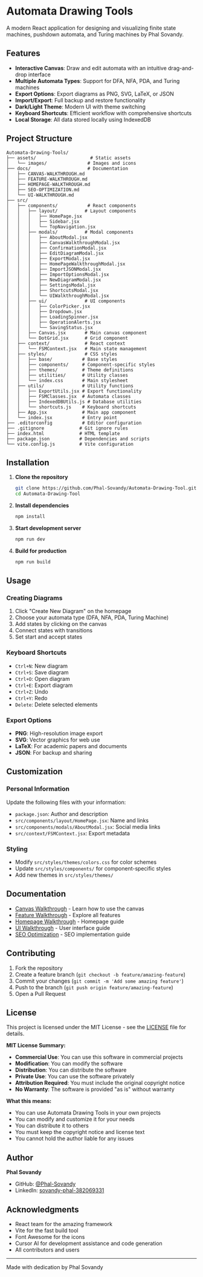 # Automata Drawing Tools

A modern React application for designing and visualizing finite state machines, pushdown automata, and Turing machines by Phal Sovandy.

## Features

- **Interactive Canvas**: Draw and edit automata with an intuitive drag-and-drop interface
- **Multiple Automata Types**: Support for DFA, NFA, PDA, and Turing machines
- **Export Options**: Export diagrams as PNG, SVG, LaTeX, or JSON
- **Import/Export**: Full backup and restore functionality
- **Dark/Light Theme**: Modern UI with theme switching
- **Keyboard Shortcuts**: Efficient workflow with comprehensive shortcuts
- **Local Storage**: All data stored locally using IndexedDB

## Project Structure

```
Automata-Drawing-Tools/
├── assets/                    # Static assets
│   └── images/               # Images and icons
├── docs/                     # Documentation
│   ├── CANVAS-WALKTHROUGH.md
│   ├── FEATURE-WALKTHROUGH.md
│   ├── HOMEPAGE-WALKTHROUGH.md
│   ├── SEO-OPTIMIZATION.md
│   └── UI-WALKTHROUGH.md
├── src/
│   ├── components/           # React components
│   │   ├── layout/          # Layout components
│   │   │   ├── HomePage.jsx
│   │   │   ├── Sidebar.jsx
│   │   │   └── TopNavigation.jsx
│   │   ├── modals/          # Modal components
│   │   │   ├── AboutModal.jsx
│   │   │   ├── CanvasWalkthroughModal.jsx
│   │   │   ├── ConfirmationModal.jsx
│   │   │   ├── EditDiagramModal.jsx
│   │   │   ├── ExportModal.jsx
│   │   │   ├── HomePageWalkthroughModal.jsx
│   │   │   ├── ImportJSONModal.jsx
│   │   │   ├── ImportOptionsModal.jsx
│   │   │   ├── NewDiagramModal.jsx
│   │   │   ├── SettingsModal.jsx
│   │   │   ├── ShortcutsModal.jsx
│   │   │   └── UIWalkthroughModal.jsx
│   │   ├── ui/              # UI components
│   │   │   ├── ColorPicker.jsx
│   │   │   ├── Dropdown.jsx
│   │   │   ├── LoadingSpinner.jsx
│   │   │   ├── OperationAlerts.jsx
│   │   │   └── SavingStatus.jsx
│   │   ├── Canvas.jsx       # Main canvas component
│   │   └── DotGrid.jsx      # Grid component
│   ├── context/             # React context
│   │   └── FSMContext.jsx   # Main state management
│   ├── styles/              # CSS styles
│   │   ├── base/           # Base styles
│   │   ├── components/     # Component-specific styles
│   │   ├── themes/         # Theme definitions
│   │   ├── utilities/      # Utility classes
│   │   └── index.css       # Main stylesheet
│   ├── utils/              # Utility functions
│   │   ├── ExportUtils.jsx # Export functionality
│   │   ├── FSMClasses.jsx  # Automata classes
│   │   ├── IndexedDBUtils.js # Database utilities
│   │   └── shortcuts.js    # Keyboard shortcuts
│   ├── App.jsx             # Main app component
│   └── index.jsx           # Entry point
├── .editorconfig           # Editor configuration
├── .gitignore             # Git ignore rules
├── index.html             # HTML template
├── package.json           # Dependencies and scripts
└── vite.config.js         # Vite configuration
```

## Installation

1. **Clone the repository**

   ```bash
   git clone https://github.com/Phal-Sovandy/Automata-Drawing-Tool.git
   cd Automata-Drawing-Tool
   ```

2. **Install dependencies**

   ```bash
   npm install
   ```

3. **Start development server**

   ```bash
   npm run dev
   ```

4. **Build for production**
   ```bash
   npm run build
   ```

## Usage

### Creating Diagrams

1. Click "Create New Diagram" on the homepage
2. Choose your automata type (DFA, NFA, PDA, Turing Machine)
3. Add states by clicking on the canvas
4. Connect states with transitions
5. Set start and accept states

### Keyboard Shortcuts

- `Ctrl+N`: New diagram
- `Ctrl+S`: Save diagram
- `Ctrl+O`: Open diagram
- `Ctrl+E`: Export diagram
- `Ctrl+Z`: Undo
- `Ctrl+Y`: Redo
- `Delete`: Delete selected elements

### Export Options

- **PNG**: High-resolution image export
- **SVG**: Vector graphics for web use
- **LaTeX**: For academic papers and documents
- **JSON**: For backup and sharing

## Customization

### Personal Information

Update the following files with your information:

- `package.json`: Author and description
- `src/components/layout/HomePage.jsx`: Name and links
- `src/components/modals/AboutModal.jsx`: Social media links
- `src/context/FSMContext.jsx`: Export metadata

### Styling

- Modify `src/styles/themes/colors.css` for color schemes
- Update `src/styles/components/` for component-specific styles
- Add new themes in `src/styles/themes/`

## Documentation

- [Canvas Walkthrough](docs/CANVAS-WALKTHROUGH.md) - Learn how to use the canvas
- [Feature Walkthrough](docs/FEATURE-WALKTHROUGH.md) - Explore all features
- [Homepage Walkthrough](docs/HOMEPAGE-WALKTHROUGH.md) - Homepage guide
- [UI Walkthrough](docs/UI-WALKTHROUGH.md) - User interface guide
- [SEO Optimization](docs/SEO-OPTIMIZATION.md) - SEO implementation guide

## Contributing

1. Fork the repository
2. Create a feature branch (`git checkout -b feature/amazing-feature`)
3. Commit your changes (`git commit -m 'Add some amazing feature'`)
4. Push to the branch (`git push origin feature/amazing-feature`)
5. Open a Pull Request

## License

This project is licensed under the MIT License - see the [LICENSE](LICENSE) file for details.

**MIT License Summary:**

- **Commercial Use**: You can use this software in commercial projects
- **Modification**: You can modify the software
- **Distribution**: You can distribute the software
- **Private Use**: You can use the software privately
- **Attribution Required**: You must include the original copyright notice
- **No Warranty**: The software is provided "as is" without warranty

**What this means:**

- You can use Automata Drawing Tools in your own projects
- You can modify and customize it for your needs
- You can distribute it to others
- You must keep the copyright notice and license text
- You cannot hold the author liable for any issues

## Author

**Phal Sovandy**

- GitHub: [@Phal-Sovandy](https://github.com/Phal-Sovandy)
- LinkedIn: [sovandy-phal-382069331](https://www.linkedin.com/in/sovandy-phal-382069331/)

## Acknowledgments

- React team for the amazing framework
- Vite for the fast build tool
- Font Awesome for the icons
- Cursor AI for development assistance and code generation
- All contributors and users

---

Made with dedication by Phal Sovandy
